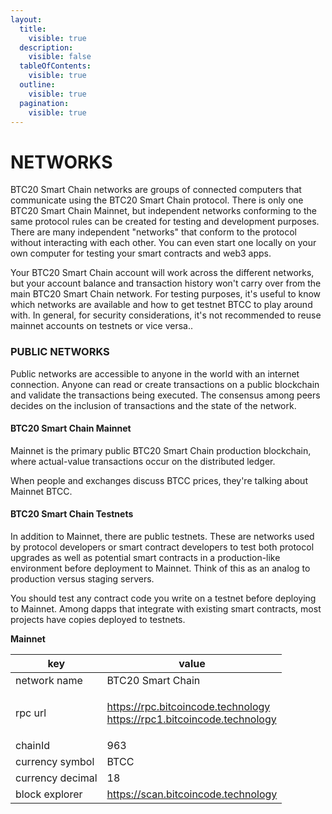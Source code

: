```yaml
---
layout:
  title:
    visible: true
  description:
    visible: false
  tableOfContents:
    visible: true
  outline:
    visible: true
  pagination:
    visible: true
---
```


# NETWORKS

BTC20 Smart Chain networks are groups of connected computers that communicate using the BTC20 Smart Chain protocol. There is only one BTC20 Smart Chain Mainnet, but independent networks conforming to the same protocol rules can be created for testing and development purposes. There are many independent "networks" that conform to the protocol without interacting with each other. You can even start one locally on your own computer for testing your smart contracts and web3 apps.

Your BTC20 Smart Chain account will work across the different networks, but your account balance and transaction history won't carry over from the main BTC20 Smart Chain network. For testing purposes, it's useful to know which networks are available and how to get testnet BTCC to play around with. In general, for security considerations, it's not recommended to reuse mainnet accounts on testnets or vice versa..

### PUBLIC NETWORKS <a href="#public-networks" id="public-networks"></a>

Public networks are accessible to anyone in the world with an internet connection. Anyone can read or create transactions on a public blockchain and validate the transactions being executed. The consensus among peers decides on the inclusion of transactions and the state of the network.

#### BTC20 Smart Chain Mainnet <a href="#ethereum-mainnet" id="ethereum-mainnet"></a>

Mainnet is the primary public BTC20 Smart Chain production blockchain, where actual-value transactions occur on the distributed ledger.

When people and exchanges discuss BTCC prices, they're talking about Mainnet BTCC.

#### BTC20 Smart Chain Testnets <a href="#ethereum-testnets" id="ethereum-testnets"></a>

In addition to Mainnet, there are public testnets. These are networks used by protocol developers or smart contract developers to test both protocol upgrades as well as potential smart contracts in a production-like environment before deployment to Mainnet. Think of this as an analog to production versus staging servers.

You should test any contract code you write on a testnet before deploying to Mainnet. Among dapps that integrate with existing smart contracts, most projects have copies deployed to testnets.

**Mainnet**

| key              | value                                                                            |
| ---------------- | -------------------------------------------------------------------------------- |
| network name     | BTC20 Smart Chain                                                                |
| rpc url          | <p>https://rpc.bitcoincode.technology<br>https://rpc1.bitcoincode.technology</p> |
| chainId          | 963                                                                              |
| currency symbol  | BTCC                                                                             |
| currency decimal | 18                                                                               |
| block explorer   | https://scan.bitcoincode.technology                                              |
